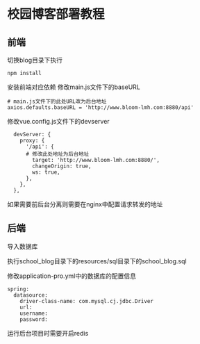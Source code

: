 # 校园博客部署教程

## 前端

切换blog目录下执行

```
npm install
```
安装前端对应依赖
修改main.js文件下的baseURL

```
# main.js文件下的此处URL改为后台地址
axios.defaults.baseURL = 'http://www.bloom-lmh.com:8880/api'
```

修改vue.config.js文件下的devserver

```
  devServer: {
    proxy: {
      '/api': {
      # 修改此处地址为后台地址
        target: 'http://www.bloom-lmh.com:8880/',
        changeOrigin: true,
        ws: true,
      },
    },
  },
```

如果需要前后台分离则需要在nginx中配置请求转发的地址

## 后端

导入数据库

执行school_blog目录下的resources/sql目录下的school_blog.sql

修改application-pro.yml中的数据库的配置信息

```
spring:
  datasource:
    driver-class-name: com.mysql.cj.jdbc.Driver
    url: 
    username: 
    password: 
```
运行后台项目时需要开启redis
